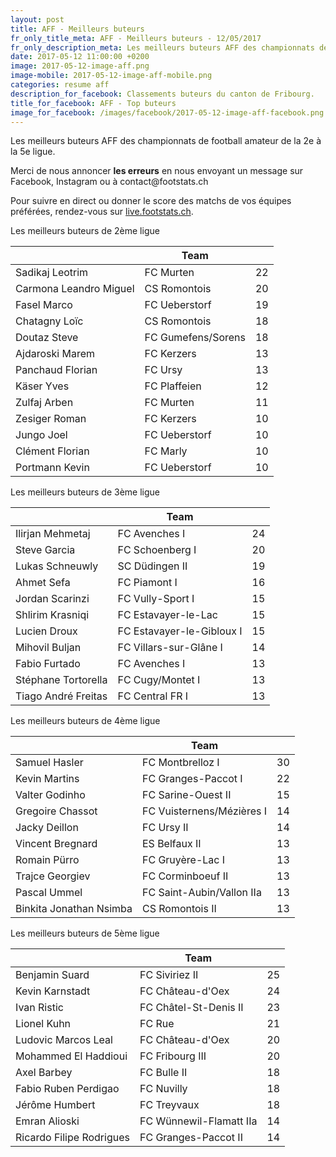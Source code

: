 ```yaml
---
layout: post
title: AFF - Meilleurs buteurs
fr_only_title_meta: AFF - Meilleurs buteurs - 12/05/2017
fr_only_description_meta: Les meilleurs buteurs AFF des championnats de football amateur de la 2e à la 5e ligue - 12/05/2017
date: 2017-05-12 11:00:00 +0200
image: 2017-05-12-image-aff.png
image-mobile: 2017-05-12-image-aff-mobile.png
categories: resume aff
description_for_facebook: Classements buteurs du canton de Fribourg.
title_for_facebook: AFF - Top buteurs
image_for_facebook: /images/facebook/2017-05-12-image-aff-facebook.png
---
```

<p>Les meilleurs buteurs AFF des championnats de football amateur de la 2e à la 5e ligue.</p>
<p>Merci de nous annoncer <b>les erreurs</b> en nous envoyant un message sur Facebook, Instagram ou à contact@footstats.ch</p>
<p>Pour suivre en direct ou donner le score des matchs de vos équipes préférées, rendez-vous sur <a href='http://live.footstats.ch'>live.footstats.ch</a>.</p>

<p>Les meilleurs buteurs de 2ème ligue</p><table class="table"><thead><tr><th><i class="fa fa-male"></i></th><th>Team</th><th><i class="fa fa-futbol-o"></i></th></tr></thead><tbody><tr><td>Sadikaj Leotrim</td><td>FC Murten</td><td>22</td></tr><tr><td>Carmona Leandro Miguel</td><td>CS Romontois</td><td>20</td></tr><tr><td>Fasel Marco</td><td>FC Ueberstorf</td><td>19</td></tr><tr><td>Chatagny Loïc</td><td>CS Romontois</td><td>18</td></tr><tr><td>Doutaz Steve</td><td>FC Gumefens/Sorens</td><td>18</td></tr><tr><td>Ajdaroski Marem</td><td>FC Kerzers</td><td>13</td></tr><tr><td>Panchaud Florian</td><td>FC Ursy</td><td>13</td></tr><tr><td>Käser Yves</td><td>FC Plaffeien</td><td>12</td></tr><tr><td>Zulfaj Arben</td><td>FC Murten</td><td>11</td></tr><tr><td>Zesiger Roman</td><td>FC Kerzers</td><td>10</td></tr><tr><td>Jungo Joel</td><td>FC Ueberstorf</td><td>10</td></tr><tr><td>Clément Florian</td><td>FC Marly</td><td>10</td></tr><tr><td>Portmann Kevin</td><td>FC Ueberstorf</td><td>10</td></tr></tbody></table><p>Les meilleurs buteurs de 3ème ligue</p><table class="table"><thead><tr><th><i class="fa fa-male"></i></th><th>Team</th><th><i class="fa fa-futbol-o"></i></th></tr></thead><tbody><tr><td>Ilirjan Mehmetaj</td><td>FC Avenches I</td><td>24</td></tr><tr><td>Steve Garcia</td><td>FC Schoenberg I</td><td>20</td></tr><tr><td>Lukas Schneuwly</td><td>SC Düdingen II</td><td>19</td></tr><tr><td>Ahmet Sefa</td><td>FC Piamont I</td><td>16</td></tr><tr><td>Jordan Scarinzi</td><td>FC Vully-Sport I</td><td>15</td></tr><tr><td>Shlirim Krasniqi</td><td>FC Estavayer-le-Lac</td><td>15</td></tr><tr><td>Lucien Droux</td><td>FC Estavayer-le-Gibloux I</td><td>15</td></tr><tr><td>Mihovil Buljan</td><td>FC Villars-sur-Glâne I</td><td>14</td></tr><tr><td>Fabio Furtado</td><td>FC Avenches I</td><td>13</td></tr><tr><td>Stéphane Tortorella</td><td>FC Cugy/Montet I</td><td>13</td></tr><tr><td>Tiago André Freitas</td><td>FC Central FR I</td><td>13</td></tr></tbody></table><p>Les meilleurs buteurs de 4ème ligue</p><table class="table"><thead><tr><th><i class="fa fa-male"></i></th><th>Team</th><th><i class="fa fa-futbol-o"></i></th></tr></thead><tbody><tr><td>Samuel Hasler</td><td>FC Montbrelloz I</td><td>30</td></tr><tr><td>Kevin Martins</td><td>FC Granges-Paccot I</td><td>22</td></tr><tr><td>Valter Godinho</td><td>FC Sarine-Ouest II</td><td>15</td></tr><tr><td>Gregoire Chassot</td><td>FC Vuisternens/Mézières I</td><td>14</td></tr><tr><td>Jacky Deillon</td><td>FC Ursy II</td><td>14</td></tr><tr><td>Vincent Bregnard</td><td>ES Belfaux II</td><td>13</td></tr><tr><td>Romain Pürro</td><td>FC Gruyère-Lac I</td><td>13</td></tr><tr><td>Trajce Georgiev</td><td>FC Corminboeuf II</td><td>13</td></tr><tr><td>Pascal Ummel</td><td>FC Saint-Aubin/Vallon IIa</td><td>13</td></tr><tr><td>Binkita Jonathan Nsimba</td><td>CS Romontois II</td><td>13</td></tr></tbody></table><p>Les meilleurs buteurs de 5ème ligue</p><table class="table"><thead><tr><th><i class="fa fa-male"></i></th><th>Team</th><th><i class="fa fa-futbol-o"></i></th></tr></thead><tbody><tr><td>Benjamin Suard</td><td>FC Siviriez II</td><td>25</td></tr><tr><td>Kevin Karnstadt</td><td>FC Château-d'Oex</td><td>24</td></tr><tr><td>Ivan Ristic</td><td>FC Châtel-St-Denis II</td><td>23</td></tr><tr><td>Lionel Kuhn</td><td>FC Rue</td><td>21</td></tr><tr><td>Ludovic Marcos Leal</td><td>FC Château-d'Oex</td><td>20</td></tr><tr><td>Mohammed El Haddioui</td><td>FC Fribourg III</td><td>20</td></tr><tr><td>Axel Barbey</td><td>FC Bulle II</td><td>18</td></tr><tr><td>Fabio Ruben Perdigao</td><td>FC Nuvilly</td><td>18</td></tr><tr><td>Jérôme Humbert</td><td>FC Treyvaux</td><td>18</td></tr><tr><td>Emran Alioski</td><td>FC Wünnewil-Flamatt IIa</td><td>14</td></tr><tr><td>Ricardo Filipe Rodrigues</td><td>FC Granges-Paccot II</td><td>14</td></tr></tbody></table>